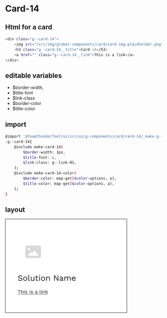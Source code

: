 # Card-14

## Html for a card

```sh
<div class="g--card-14">
    <img src="/src/img/global-components/card/card-img-placeholder.png" alt="" class="g--card-14__media">
    <h3 class="g--card-14__title">Card 14</h3>
    <a href="" class="g--card-14__link">This is a link</a>
</div>
```

## editable variables
- $border-width,   
- $title-font
- $link-class
- $border-color
- $title-color

## import
```sh
@import '@teamthunderfoot/ui/src/ui/g-components/card/card-14/_make-g--card-14';
.g--card-14{
    @include make-card-14(
        $border-width: 1px,    
        $title-font: c,
        $link-class: g--link-01,
    );
    @include make-card-14-color(
        $border-color: map-get($color-options, a),
        $title-color: map-get($color-options, a),
    );
}
```

## layout
![alt text][card-14]

[card-14]: /src/img/global-components/card/card-14.png 